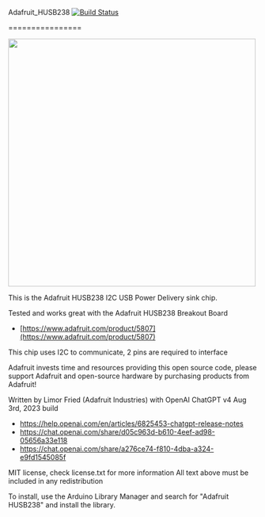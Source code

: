 Adafruit_HUSB238 [![Build Status](https://github.com/adafruit/Adafruit_HUSB238/workflows/Arduino%20Library%20CI/badge.svg)](https://github.com/adafruit/Adafruit_HUSB238/actions)

================

<a href="https://www.adafruit.com/product/5807"><img src="https://cdn-shop.adafruit.com/970x728/5807-04.jpg" width="500px"></a>

This is the Adafruit HUSB238 I2C USB Power Delivery sink chip.

Tested and works great with the Adafruit HUSB238 Breakout Board 
* [https://www.adafruit.com/product/5807](https://www.adafruit.com/product/5807)

This chip uses I2C to communicate, 2 pins are required to interface

Adafruit invests time and resources providing this open source code, please support Adafruit and open-source hardware by purchasing products from Adafruit!

Written by Limor Fried (Adafruit Industries) with OpenAI ChatGPT v4 Aug 3rd, 2023 build
  * https://help.openai.com/en/articles/6825453-chatgpt-release-notes
  * https://chat.openai.com/share/d05c963d-b610-4eef-ad98-05656a33e118
  * https://chat.openai.com/share/a276ce74-f810-4dba-a324-e9fd1545085f

MIT license, check license.txt for more information
All text above must be included in any redistribution

To install, use the Arduino Library Manager and search for "Adafruit HUSB238" and install the library.
